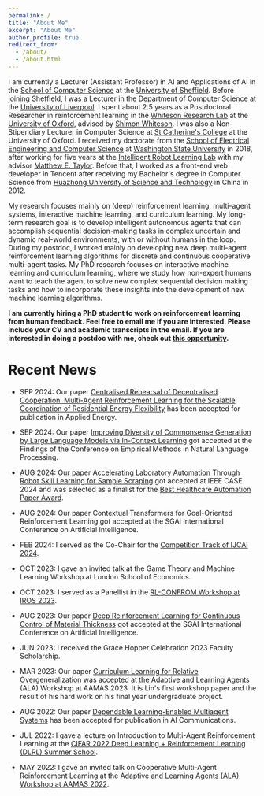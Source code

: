 ```yaml
---
permalink: /
title: "About Me"
excerpt: "About Me"
author_profile: true
redirect_from: 
  - /about/
  - /about.html
---
```


I am currently a Lecturer (Assistant Professor) in AI and Applications of AI in the [School of Computer Science](https://sheffield.ac.uk/cs) at the [University of Sheffield](https://sheffield.ac.uk/). Before joining Sheffield, I was a Lecturer in the Department of Computer Science at the [University of Liverpool](https://www.liverpool.ac.uk/). I spent about 2.5 years as a Postdoctoral Researcher in reinforcement learning in the [Whiteson Research Lab](https://whirl.cs.ox.ac.uk/) at the [University of Oxford](http://www.ox.ac.uk/), advised by [Shimon Whiteson](https://www.cs.ox.ac.uk/people/shimon.whiteson/). I was also a Non-Stipendiary Lecturer in Computer Science at [St Catherine's College](https://www.stcatz.ox.ac.uk/person/peng-bei/) at the University of Oxford. I received my doctorate from the [School of Electrical Engineering and Computer Science](https://school.eecs.wsu.edu/) at [Washington State University](https://wsu.edu/) in 2018, after working for five years at the [Intelligent Robot Learning Lab](https://irll.eecs.wsu.edu/) with my advisor [Matthew E. Taylor](https://drmatttaylor.net/). Before that, I worked as a front-end web developer in Tencent after receiving my Bachelor's degree in Computer Science from [Huazhong University of Science and Technology](http://english.hust.edu.cn/) in China in 2012.<br>

My research focuses mainly on (deep) reinforcement learning, multi-agent systems, interactive machine learning, and curriculum learning. My long-term research goal is to develop intelligent autonomous agents that can accomplish sequential decision-making tasks in complex uncertain and dynamic real-world environments, with or without humans in the loop. During my postdoc, I worked mainly on developing new deep multi-agent reinforcement learning algorithms for discrete and continuous cooperative multi-agent tasks. My PhD research focuses on interactive machine learning and curriculum learning, where we study how non-expert humans want to teach the agent to solve new complex sequential decision making tasks and how to incorporate these insights into the development of new machine learning algorithms. 


**I am currently hiring a PhD student to work on reinforcement learning from human feedback. Feel free to email me if you are interested. Please include your CV and academic transcripts in the email. If you are interested in doing a postdoc with me, check out [this opportunity](https://marie-sklodowska-curie-actions.ec.europa.eu/actions/postdoctoral-fellowships).**

# Recent News

* SEP 2024: Our paper [Centralised Rehearsal of Decentralised Cooperation: Multi-Agent Reinforcement Learning for the Scalable Coordination of Residential Energy Flexibility](https://www.sciencedirect.com/science/article/pii/S0306261924017896?via%3Dihub) has been accepted for publication in Applied Energy.

* SEP 2024: Our paper [Improving Diversity of Commonsense Generation by Large Language Models via In-Context Learning](https://arxiv.org/abs/2404.16807) got accepted at the Findings of the Conference on Empirical Methods in Natural Language Processing.

* AUG 2024: Our paper [Accelerating Laboratory Automation Through Robot Skill Learning for Sample Scraping](https://arxiv.org/abs/2209.14875) got accepted at IEEE CASE 2024 and was selected as a finalist for the [Best Healthcare Automation Paper Award](https://2024.ieeecase.org/awards/).
  
* AUG 2024: Our paper Contextual Transformers for Goal-Oriented Reinforcement Learning got accepted at the SGAI International Conference on Artificial Intelligence.

* FEB 2024: I served as the Co-Chair for the [Competition Track of IJCAI 2024](https://ijcai24.org/call-for-competitions-and-challenges/). 
  
* OCT 2023: I gave an invited talk at the Game Theory and Machine Learning Workshop at London School of Economics.

* OCT 2023: I served as a Panellist in the [RL-CONFROM Workshop at IROS 2023](https://rlconform-workshop.github.io/panels.html).

* AUG 2023: Our paper [Deep Reinforcement Learning for Continuous Control of Material Thickness](https://link.springer.com/chapter/10.1007/978-3-031-47994-6_30) got accepted at the SGAI International Conference on Artificial Intelligence.

* JUN 2023: I received the Grace Hopper Celebration 2023 Faculty Scholarship. 
  
* MAR 2023: Our paper [Curriculum Learning for Relative Overgeneralization](https://arxiv.org/abs/2212.02733) was accepted at the Adaptive and Learning Agents (ALA) Workshop at AAMAS 2023. It is Lin's first workshop paper and the result of his hard work on his final year undergraduate project.

* AUG 2022: Our paper [Dependable Learning-Enabled Multiagent Systems](https://dl.acm.org/doi/10.3233/AIC-220128) has been accepted for publication in AI Communications.

* JUL 2022: I gave a lecture on Introduction to Multi-Agent Reinforcement Learning at the [CIFAR 2022 Deep Learning + Reinforcement Learning (DLRL) Summer School](https://events.cifar.ca/website/39930/speakers/). 

* MAY 2022: I gave an invited talk on Cooperative Multi-Agent Reinforcement Learning at the [Adaptive and Learning Agents (ALA) Workshop at AAMAS 2022](https://ala2022.github.io/).  
